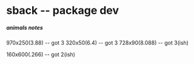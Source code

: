 # sback -- package dev



##### animals notes 

970x250(3.88) -- got 3
320x50(6.4)  -- got 3
728x90(8.088)  -- got 3(ish)

160x600(.266) -- got 2(ish)

